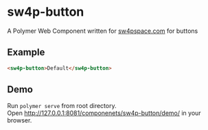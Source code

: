 # sw4p-button
A Polymer Web Component written for [sw4pspace.com](https://sw4psapce.com) for buttons

## Example
```html
<sw4p-button>Default</sw4p-button>
```

## Demo
Run `polymer serve` from root directory.  
Open http://127.0.0.1:8081/componenets/sw4p-button/demo/ in your browser.
